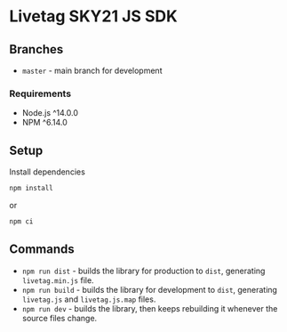 # Livetag SKY21 JS SDK

## Branches

- `master` - main branch for development

### Requirements

- Node.js ^14.0.0
- NPM ^6.14.0

## Setup

Install dependencies
```bash
npm install
```
or
```bash
npm ci
```

## Commands
* `npm run dist` - builds the library for production to `dist`, generating `livetag.min.js` file.
* `npm run build` - builds the library for development to `dist`, generating `livetag.js` and `livetag.js.map` files.
* `npm run dev` - builds the library, then keeps rebuilding it whenever the source files change.
